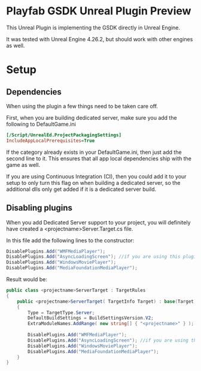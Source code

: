 # Playfab GSDK Unreal Plugin Preview
This Unreal Plugin is implementing the GSDK directly in Unreal Engine.

It was tested with Unreal Engine 4.26.2, but should work with other engines as well.

# Setup

## Dependencies
When using the plugin a few things need to be taken care off.

First, when you are building dedicated server, make sure you add the following to DefaultGame.ini

```ini
[/Script/UnrealEd.ProjectPackagingSettings]
IncludeAppLocalPrerequisites=True
```

If the category already exists in your DefaultGame.ini, then just add the second line to it. This ensures that all app local dependencies ship with the game as well.

If you are using Continuous Integration (CI), then you could add it to your setup to only turn this flag on when building a dedicated server, so the additional dlls only get added if it is a dedicated server build.

## Disabling plugins
When you add Dedicated Server support to your project, you will definitely have created a \<projectname\>Server.Target.cs file.

In this file add the following lines to the constructor:
```csharp
DisablePlugins.Add("WMFMediaPlayer");
DisablePlugins.Add("AsyncLoadingScreen"); //if you are using this plugin
DisablePlugins.Add("WindowsMoviePlayer");
DisablePlugins.Add("MediaFoundationMediaPlayer");
```

Result would be:
```csharp
public class <projectname>ServerTarget : TargetRules
{
	public <projectname>ServerTarget( TargetInfo Target) : base(Target)
	{
		Type = TargetType.Server;
		DefaultBuildSettings = BuildSettingsVersion.V2;
		ExtraModuleNames.AddRange( new string[] { "<projectname>" } );
		
		DisablePlugins.Add("WMFMediaPlayer");
		DisablePlugins.Add("AsyncLoadingScreen"); //if you are using this plugin
		DisablePlugins.Add("WindowsMoviePlayer");
		DisablePlugins.Add("MediaFoundationMediaPlayer");
	}
}

```